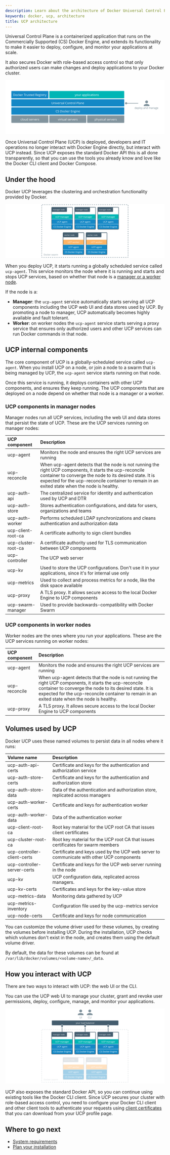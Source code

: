 ```yaml
---
description: Learn about the architecture of Docker Universal Control Plane.
keywords: docker, ucp, architecture
title: UCP architecture
---
```


Universal Control Plane is a containerized application that runs on the
Commercially Supported (CS) Docker Engine, and extends its functionality to
make it easier to deploy, configure, and monitor your applications at scale.

It also secures Docker with role-based access control so that only authorized
users can make changes and deploy applications to your Docker cluster.

![](images/architecture-1.svg)

Once Universal Control Plane (UCP) is deployed, developers and IT operations
no longer interact with Docker Engine directly, but interact with UCP instead.
Since UCP exposes the standard Docker API this is all done transparently, so
that you can use the tools you already know and love like the Docker CLI client
and Docker Compose.


## Under the hood

Docker UCP leverages the clustering and orchestration functionality provided
by Docker.

![](images/architecture-2.svg)


When you deploy UCP, it starts running a globally scheduled service called
`ucp-agent`. This service monitors the node where it is running and starts
and stops UCP services, based on whether that node is a
[manager or a worker node](/engine/swarm/key-concepts.md).

If the node is a:

* **Manager**: the `ucp-agent` service automatically starts serving all UCP
components including the UCP web UI and data stores used by UCP. By promoting
a node to manager, UCP automatically becomes highly available and fault tolerant.
* **Worker**: on worker nodes the `ucp-agent` service starts serving a proxy
service that ensures only authorized users and other UCP services can run Docker
commands in that node.


## UCP internal components

The core component of UCP is a globally-scheduled service called `ucp-agent`.
When you install UCP on a node, or join a node to a swarm that is being managed
by UCP, the `ucp-agent` service starts running on that node.

Once this service is running, it deploys containers with other UCP components,
and ensures they keep running. The UCP components that are deployed
on a node depend on whether that node is a manager or a worker.

### UCP components in manager nodes

Manager nodes run all UCP services, including the web UI and data stores that
persist the state of UCP. These are the UCP services running on manager nodes:

| UCP component       | Description                                                                                                                                                                                       |
|:--------------------|:--------------------------------------------------------------------------------------------------------------------------------------------------------------------------------------------------|
| ucp-agent           | Monitors the node and ensures the right UCP services are running                                                                                                                                  |
| ucp-reconcile       | When ucp-agent detects that the node is not running the right UCP components, it starts the ucp-reconcile container to converge the node to its desired state. It is expected for the ucp-reconcile container to remain in an exited state when the node is healthy. 							  |
| ucp-auth-api        | The centralized service for identity and authentication used by UCP and DTR                                                                                                                       |
| ucp-auth-store      | Stores authentication configurations, and data for users, organizations and teams                                                                                                                 |
| ucp-auth-worker     | Performs scheduled LDAP synchronizations and cleans authentication and authorization data                                                                                                         |
| ucp-client-root-ca  | A certificate authority to sign client bundles                                                                                                                                                    |
| ucp-cluster-root-ca | A certificate authority used for TLS communication between UCP components                                                                                                                         |
| ucp-controller      | The UCP web server                                                                                                                                                                                |
| ucp-kv              | Used to store the UCP configurations. Don't use it in your applications, since it's for internal use only                                                                                         |
| ucp-metrics         | Used to collect and process metrics for a node, like the disk space available                                                                                                                     |
| ucp-proxy           | A TLS proxy. It allows secure access to the local Docker Engine to UCP components                                                                                                                 |
| ucp-swarm-manager   | Used to provide backwards-compatibility with Docker Swarm                                                                                                                                         |




### UCP components in worker nodes

Worker nodes are the ones where you run your applications. These are the UCP
services running on worker nodes:

| UCP component | Description                                                                                                                                                                                       |
|:--------------|:--------------------------------------------------------------------------------------------------------------------------------------------------------------------------------------------------|
| ucp-agent     | Monitors the node and ensures the right UCP services are running                                                                                                                                  |
| ucp-reconcile | When ucp-agent detects that the node is not running the right UCP components, it starts the ucp-reconcile container to converge the node to its desired state. It is expected for the ucp-reconcile container to remain in an exited state when the node is healthy. 							                  |
| ucp-proxy     | A TLS proxy. It allows secure access to the local Docker Engine to UCP components                                                                                                                 |

## Volumes used by UCP

Docker UCP uses these named volumes to persist data in all nodes where it runs:

| Volume name                 | Description                                                                              |
|:----------------------------|:-----------------------------------------------------------------------------------------|
| ucp-auth-api-certs          | Certificate and keys for the authentication and authorization service                    |
| ucp-auth-store-certs        | Certificate and keys for the authentication and authorization store                      |
| ucp-auth-store-data         | Data of the authentication and authorization store, replicated across managers                                       
| ucp-auth-worker-certs       | Certificate and keys for authentication worker                                           |
| ucp-auth-worker-data        | Data of the authentication worker                                                        |
| ucp-client-root-ca          | Root key material for the UCP root CA that issues client certificates                    |
| ucp-cluster-root-ca         | Root key material for the UCP root CA that issues certificates for swarm members         |
| ucp-controller-client-certs | Certificate and keys used by the UCP web server to communicate with other UCP components |
| ucp-controller-server-certs | Certificate and keys for the UCP web server running in the node                          |
| ucp-kv                      | UCP configuration data, replicated across managers.                                                                   |
| ucp-kv-certs                | Certificates and keys for the key-value store                                            |
| ucp-metrics-data            | Monitoring data gathered by UCP                                                          |
| ucp-metrics-inventory       | Configuration file used by the ucp-metrics service                                       |
| ucp-node-certs              | Certificate and keys for node communication                                              |


You can customize the volume driver used for these volumes, by creating
the volumes before installing UCP. During the installation, UCP checks which
volumes don't exist in the node, and creates them using the default volume
driver.

By default, the data for these volumes can be found at
`/var/lib/docker/volumes/<volume-name>/_data`.

## How you interact with UCP

There are two ways to interact with UCP: the web UI or the CLI.

You can use the UCP web UI to manage your cluster, grant and revoke user
permissions, deploy, configure, manage, and monitor your applications.

![](images/architecture-3.svg)

UCP also exposes the standard Docker API, so you can continue using existing
tools like the Docker CLI client. Since UCP secures your cluster with role-based
access control, you need to configure your Docker CLI client and other client
tools to authenticate your requests using
[client certificates](user/access-ucp/index.md) that you can download
from your UCP profile page.


## Where to go next

* [System requirements](admin/install/system-requirements.md)
* [Plan your installation](admin/install/system-requirements.md)

